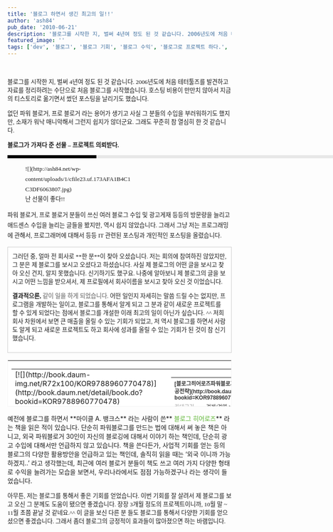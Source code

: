 ```yaml
---
title: '블로그 하면서 생긴 최고의 일!!'
author: 'ash84'
pub_date: '2010-06-21'
description: '블로그를 시작한 지, 벌써 4년여 정도 된 것 같습니다. 2006년도에 처음 테터툴즈를 발견하고 자료를 정리하려는 수단으로 처음 블로그를 시작했습니다. 호스팅 비용이 만만치 않아서 지금의 티스토리로 옮기면서'
featured_image: ''
tags: ['dev', '블로그', '블로그 기회', '블로그 수익', '블로그로 프로젝트 하다.', '수익']
---
```



<span style="FONT-SIZE: 10pt"><span style="FONT-FAMILY: Dotum"><span style="FONT-SIZE: 18pt"></span></span></span> 

  
<span style="FONT-SIZE: 10pt"><span style="FONT-FAMILY: Dotum">블로그를 시작한 지, 벌써 4년여 정도 된 것 같습니다. 2006년도에 처음 테터툴즈를 발견하고 자료를 정리하려는 수단으로 처음 블로그를 시작했습니다. 호스팅 비용이 만만치 않아서 지금의 티스토리로 옮기면서 썼던 포스팅을 날리기도 했습니다. </span></span>

  
<span style="FONT-SIZE: 10pt"><span style="FONT-FAMILY: Dotum">없던 파워 블로거, 프로 블로거 라는 용어가 생기고 사실 그 분들의 수입을 부러워하기도 했지만, 소재가 워낙 매니악해서 그런지 쉽지가 않더군요. 그래도 꾸준히 참 열심히 한 것 같습니다.   
</span></span>

  
<span style="FONT-SIZE: 10pt"><span style="FONT-FAMILY: Dotum">**블로그가 가져다 준 선물 – 프로젝트 의뢰받다.**</span></span>

  
<div>  
<div style="BORDER-LEFT: #000000 200px solid; PADDING-BOTTOM: 3px; BACKGROUND-COLOR: #e8e8e8; PADDING-LEFT: 6px; WIDTH: 690px; PADDING-RIGHT: 6px; FONT: bold 1pt/1 나눔고딕, Sans-serif; MARGIN-BOTTOM: 10px; HEIGHT: 1px; COLOR: #fff; PADDING-TOP: 3px"><span style="FONT-SIZE: 11pt"><span style="FONT-SIZE: 10pt"><span style="FONT-SIZE: 11pt"><span style="FONT-SIZE: 10pt"><span style="FONT-SIZE: 10pt"><span style="FONT-FAMILY: Batang"><span style="FONT-SIZE: 11pt"><span style="FONT-SIZE: 1pt"></span></span></span></span></span></span></span></span></div>  
<div style="LINE-HEIGHT: 1.7"><span style="FONT-SIZE: 10pt"><span style="FONT-FAMILY: Dotum">  
<figure class="wp-caption aligncenter" style="width: 240px">![](http://ash84.net/wp-content/uploads/1/cfile23.uf.173AFA1B4C1C3DF6063807.jpg)<figcaption class="wp-caption-text">난 선물이 좋다!!</figcaption></figure>파워 블로거, 프로 블로거 분들이 쓰신 여러 블로그 수입 및 광고게재 등등의 방문량을 늘리고 애드센스 수입을 늘리는 글들을 봤지만, 역시 쉽지 않았습니다. 그래서 그냥 저는 프로그래밍에 관해서, 프로그래머에 대해서 등등 IT 관련된 포스팅과 개인적인 포스팅을 올렸습니다.

</span></span></div></div><span style="FONT-SIZE: 10pt"><span style="FONT-FAMILY: Dotum">  
<div class="txc-textbox" style="BORDER-BOTTOM: #cbcbcb 1px solid; BORDER-LEFT: #cbcbcb 1px solid; PADDING-BOTTOM: 10px; BACKGROUND-COLOR: #ffffff; PADDING-LEFT: 10px; PADDING-RIGHT: 10px; BORDER-TOP: #cbcbcb 1px solid; BORDER-RIGHT: #cbcbcb 1px solid; PADDING-TOP: 10px">  
<span style="FONT-SIZE: 10pt"><span style="FONT-FAMILY: Dotum">그러던 중, 얼마 전 회사로 **한 분**이 찾아 오셨습니다. 저는 회의에 참여하진 않았지만, 그 분은 제 블로그를 보시고 오셨다고 하셨습니다. 사실 제 블로그의 어떤 글을 보시고 찾아 오신 건지, 알지 못했습니다. 신기하기도 했구요. 나중에 알아보니 제 블로그의 글을 보시고 어떤 느낌을 받으셔서, 제 프로필에서 회사이름을 보시고 찾아 오신 것 이었습니다. </span></span>

  
<span style="FONT-SIZE: 10pt"><span style="FONT-FAMILY: Dotum">**결과적으론, <font color="#8e8e8e">같이 일을 하게 되었습니다.</font>** 어떤 일인지 자세히는 말씀 드릴 수는 없지만, 프로그램을 개발하는 일이고, 블로그를 통해서 알게 되고 그 분과 같이 새로운 프로젝트를 할 수 있게 되었다는 점에서 블로그를 개설한 이래 최고의 일이 아닌가 싶습니다. ^^ 저희 회사 차원에서 보면 큰 매출을 올릴 수 있는 기회가 되었고, 저 역시 블로그를 하면서 사람도 알게 되고 새로운 프로젝트도 하고 회사에 성과를 올릴 수 있는 기회가 된 것이 참 신기했습니다. </span></span>

</div></span></span>  
<span style="FONT-SIZE: 10pt"><span style="FONT-FAMILY: Dotum"></span></span>

<table border="0" category="book_detail" cellpadding="12" cellspacing="0" height="105" key="0G9qp" openpost="false" style="BORDER-BOTTOM: #f3f3f3 1px solid; BORDER-LEFT: #f3f3f3 1px solid; LINE-HEIGHT: 16px !important; BACKGROUND-COLOR: #ffffff; BORDER-TOP: #f3f3f3 1px solid; BORDER-RIGHT: #f3f3f3 1px solid" width="374">  
<tbody>  
<tr>  
<td style="PADDING-BOTTOM: 0px">  
<table border="0" cellpadding="0" cellspacing="0" width="350">  
<tbody>  
<tr>  
<td valign="top" width="68">[![](http://book.daum-img.net/R72x100/KOR9788960770478)](http://book.daum.net/detail/book.do?bookid=KOR9788960770478)</td>  
<td width="12"></td>  
<td valign="top" width="278">  
<table border="0" cellpadding="0" cellspacing="0" width="100%">  
<tbody>  
<tr>  
<th align="left" colspan="2" height="18" valign="top"><font style="FONT-FAMILY: 굴림,gulim,sans-serif; COLOR: #333333; FONT-SIZE: 12px; FONT-WEIGHT: bold">[블로그히어로즈파워블로거30인이말하는블로그마케팅성공전략](http://book.daum.net/detail/book.do?bookid=KOR9788960770478)</font></th></tr>  
<tr>  
<td align="left" height="18" valign="top" width="55"><font style="LINE-HEIGHT: 1.4; FONT-FAMILY: 굴림,gulim,sans-serif; COLOR: #999999; FONT-SIZE: 12px">카테고리</font></td>  
<td align="left" height="18" valign="top"><span style="TEXT-OVERFLOW: ellipsis; DISPLAY: block; FLOAT: left; HEIGHT: 14px; OVERFLOW: hidden"><font style="LINE-HEIGHT: 1.4; FONT-FAMILY: 굴림,gulim,sans-serif; COLOR: #333333; FONT-SIZE: 12px">경제/경영 > 마케팅/세일즈 > 마케팅전략 > 마케팅사례</font></span></td></tr>  
<tr>  
<td align="left" height="36" valign="top" width="55"><font style="LINE-HEIGHT: 1.4; FONT-FAMILY: 굴림,gulim,sans-serif; COLOR: #999999; FONT-SIZE: 12px">지은이</font></td>  
<td align="left" height="36" valign="top"><span style="TEXT-OVERFLOW: ellipsis; DISPLAY: block; FLOAT: left; HEIGHT: 14px; OVERFLOW: hidden"><font style="LINE-HEIGHT: 1.4; FONT-FAMILY: 굴림,gulim,sans-serif; COLOR: #333333; FONT-SIZE: 12px">마이클 A. 뱅크스 (에이콘출판, 2008년)</font></span></td></tr>  
<tr>  
<td align="left" colspan="2" valign="top">[상세보기](http://book.daum.net/detail/book.do?bookid=KOR9788960770478)</td></tr></tbody></table></td></tr></tbody></table></td></tr></tbody></table>예전에 블로그를 하면서 **마이클 A. 뱅크스** 라는 사람이 쓴**<font color="#5fb636"> 블로그 히어로즈</font>** 라는 책을 읽은 적이 있습니다. 단순히 파워블로그를 만드는 법에 대해서 써 놓은 책은 아니고, 외국 파워블로거 30인이 자신의 블로깅에 대해서 이야기 하는 책인데, 단순히 광고 수입에 대해서만 언급하지 않고 있습니다. 책을 쓴다든가, 사업적 기회를 얻는 등의 블로그의 다양한 활용방안을 언급하고 있는 책인데, 솔직히 읽을 때는 ‘외국 이니까 가능하겠지..’ 라고 생각했는데, 최근에 여러 블로거 분들이 책도 쓰고 여러 가지 다양한 형태로 수익을 늘려가는 모습을 보면서, 우리나라에서도 점점 가능하겠구나 라는 생각이 들었습니다.

  
<span style="FONT-SIZE: 10pt"><span style="FONT-FAMILY: Dotum">아무튼, 저는 블로그를 통해서 좋은 기회를 얻었습니다. 이번 기회를 잘 살려서 제 블로그를 보고 오신 그 분께도 도움이 됐으면 좋겠습니다. 장장 3개월 정도의 프로젝트이니까, 10월 말 ~ 11월 초쯤 끝날 것 같네요.^^ 이 글을 보신 다른 분 들도 블로그를 통해서 다양한 기회를 얻으셨으면 좋겠습니다. 그래서 좀더 블로그의 긍정적이 효과들이 많아졌으면 하는 바램입니다.</span></span>

  
 

  
 



